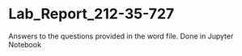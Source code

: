 # Lab_Report_212-35-727
Answers to the questions provided in the word file. Done in Jupyter Notebook
